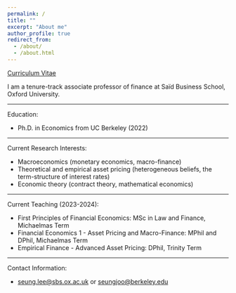 ```yaml
---
permalink: /
title: ""
excerpt: "About me"
author_profile: true
redirect_from: 
  - /about/
  - /about.html
---
```


[Curriculum Vitae](/files/cv.pdf)




I am a tenure-track associate professor of finance at Saïd Business School, Oxford University.

-----

Education:

* Ph.D. in Economics from UC Berkeley (2022)


-----

Current Research Interests:

* Macroeconomics (monetary economics, macro-finance)
* Theoretical and empirical asset pricing (heterogeneous beliefs, the term-structure of interest rates)
* Economic theory (contract theory, mathematical economics)


-----

Current Teaching (2023-2024):

* First Principles of Financial Economics: MSc in Law and Finance, Michaelmas Term
* Financial Economics 1 - Asset Pricing and Macro-Finance: MPhil and DPhil, Michaelmas Term
* Empirical Finance - Advanced Asset Pricing: DPhil, Trinity Term

-----

Contact Information:

* seung.lee@sbs.ox.ac.uk or seungjoo@berkeley.edu
